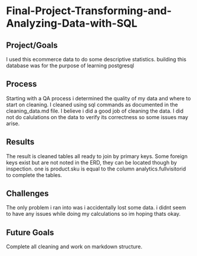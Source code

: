 # Final-Project-Transforming-and-Analyzing-Data-with-SQL

## Project/Goals
I used this ecommerce data to do some descriptive statistics.
building this database was for the purpose of learning postgresql

## Process
Starting with a QA process i determined the quality of my data and where to start on cleaning.
I cleaned using sql commands as documented in the cleaning_data.md file. I believe i did a good job of
cleaning the data. I did not do calulations on the data to verify its correctness so some
issues may arise.

## Results
The result is cleaned tables all ready to join by primary keys. Some foreign keys exist
but are not noted in the ERD, they can be located though by inspection. one is product.sku is equal to the column 
analytics.fullvisitorid to complete the tables.

## Challenges 
The only problem i ran into was i accidentally lost some data. i didnt seem to have any issues while
doing my calculations so im hoping thats okay.

## Future Goals
Complete all cleaning and work on markdown structure.
